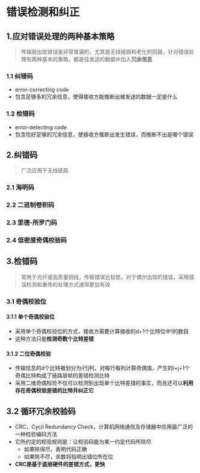 # 错误检测和纠正



## 1.应对错误处理的两种基本策略

> 传输层出现错误是非常普遍的，尤其是无线链路和老化的回路，针对错误处理有两种基本的策略，都是往发送的数据中加入**冗余信息**

### 1.1 纠错码

* error-correcting code
* 包含足够多的冗余信息，使得接收方能推断出被发送的数据一定是什么

### 1.2 检错码

* error-detecting code
* 包含恰好足够的冗余信息，使接收方推断出发生错误，而推断不出是哪个错误



## 2.纠错码

> 广泛应用于无线链路

### 2.1 海明码

### 2.2 二进制卷积码

### 2.3 里德-所罗门码

### 2.4 低密度奇偶校验码



## 3.检错码

> 常用于光纤或高质量铜线，传输错误比较低，对于偶尔出现的错误，采用错误检测和重传的处理方式通常更加有效

### 3.1 奇偶校验位

#### 3.1.1 单个奇偶校验位

* 采用单个奇偶校验位的方式，接收方需要计算接收的d+1个比特位中1的数目
* 这种方法只能**检测奇数个比特差错**

#### 3.1.2 二位奇偶校验

* 传输信息的d个比特被划分为i行j列，对每行每列计算奇偶值，产生的i+j+1个奇偶比特构成了链路层帧的差错检测比特
* 采用二维奇偶校验不仅可以检测到出现单个比特差错的事实，而且还可以**利用存在奇偶校验差错的比特并纠正它**

## 3.2 循环冗余校验码

* CRC，Cycil Redundancy Check，计算机网络通信及存储器中应用最广泛的一种校验编码方法
* 它所约定的校验规则是：让校验码能为某一约定代码所除尽
  - 如果除得尽，表明代码正确
  - 如果除不尽，余数将指明出错位所在位
* **CRC是基于底层硬件的差错方式，更快**

